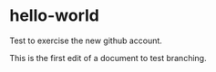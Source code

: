 # hello-world
Test to exercise the new github account.

This is the first edit of a document to test branching.
